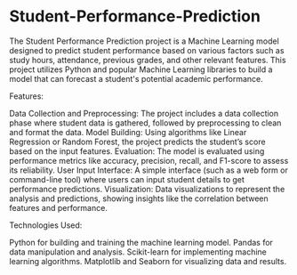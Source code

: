# Student-Performance-Prediction
The Student Performance Prediction project is a Machine Learning model designed to predict student performance based on various factors such as study hours, attendance, previous grades, and other relevant features. This project utilizes Python and popular Machine Learning libraries to build a model that can forecast a student's potential academic performance.

Features:

Data Collection and Preprocessing: The project includes a data collection phase where student data is gathered, followed by preprocessing to clean and format the data.
Model Building: Using algorithms like Linear Regression or Random Forest, the project predicts the student’s score based on the input features.
Evaluation: The model is evaluated using performance metrics like accuracy, precision, recall, and F1-score to assess its reliability.
User Input Interface: A simple interface (such as a web form or command-line tool) where users can input student details to get performance predictions.
Visualization: Data visualizations to represent the analysis and predictions, showing insights like the correlation between features and performance.

Technologies Used:

Python for building and training the machine learning model.
Pandas for data manipulation and analysis.
Scikit-learn for implementing machine learning algorithms.
Matplotlib and Seaborn for visualizing data and results.
